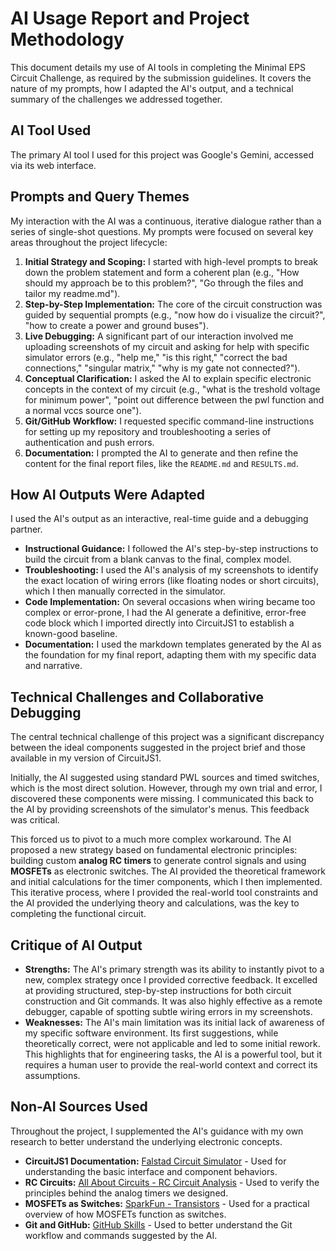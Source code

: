 
# AI Usage Report and Project Methodology

This document details my use of AI tools in completing the Minimal EPS Circuit Challenge, as required by the submission guidelines. It covers the nature of my prompts, how I adapted the AI's output, and a technical summary of the challenges we addressed together.

## AI Tool Used

The primary AI tool I used for this project was Google's Gemini, accessed via its web interface.

## Prompts and Query Themes

My interaction with the AI was a continuous, iterative dialogue rather than a series of single-shot questions. My prompts were focused on several key areas throughout the project lifecycle:

1.  **Initial Strategy and Scoping:** I started with high-level prompts to break down the problem statement and form a coherent plan (e.g., "How should my approach be to this problem?", "Go through the files and tailor my readme.md").
2.  **Step-by-Step Implementation:** The core of the circuit construction was guided by sequential prompts (e.g., "now how do i visualize the circuit?", "how to create a power and ground buses").
3.  **Live Debugging:** A significant part of our interaction involved me uploading screenshots of my circuit and asking for help with specific simulator errors (e.g., "help me," "is this right," "correct the bad connections," "singular matrix," "why is my gate not connected?").
4.  **Conceptual Clarification:** I asked the AI to explain specific electronic concepts in the context of my circuit (e.g., "what is the treshold voltage for minimum power", "point out difference between the pwl function and a normal vccs source one").
5.  **Git/GitHub Workflow:** I requested specific command-line instructions for setting up my repository and troubleshooting a series of authentication and push errors.
6.  **Documentation:** I prompted the AI to generate and then refine the content for the final report files, like the `README.md` and `RESULTS.md`.

## How AI Outputs Were Adapted

I used the AI's output as an interactive, real-time guide and a debugging partner.

  * **Instructional Guidance:** I followed the AI's step-by-step instructions to build the circuit from a blank canvas to the final, complex model.
  * **Troubleshooting:** I used the AI's analysis of my screenshots to identify the exact location of wiring errors (like floating nodes or short circuits), which I then manually corrected in the simulator.
  * **Code Implementation:** On several occasions when wiring became too complex or error-prone, I had the AI generate a definitive, error-free code block which I imported directly into CircuitJS1 to establish a known-good baseline.
  * **Documentation:** I used the markdown templates generated by the AI as the foundation for my final report, adapting them with my specific data and narrative.

## Technical Challenges and Collaborative Debugging

The central technical challenge of this project was a significant discrepancy between the ideal components suggested in the project brief and those available in my version of CircuitJS1.

Initially, the AI suggested using standard PWL sources and timed switches, which is the most direct solution. However, through my own trial and error, I discovered these components were missing. I communicated this back to the AI by providing screenshots of the simulator's menus. This feedback was critical.

This forced us to pivot to a much more complex workaround. The AI proposed a new strategy based on fundamental electronic principles: building custom **analog RC timers** to generate control signals and using **MOSFETs** as electronic switches. The AI provided the theoretical framework and initial calculations for the timer components, which I then implemented. This iterative process, where I provided the real-world tool constraints and the AI provided the underlying theory and calculations, was the key to completing the functional circuit.

## Critique of AI Output

  * **Strengths:** The AI's primary strength was its ability to instantly pivot to a new, complex strategy once I provided corrective feedback. It excelled at providing structured, step-by-step instructions for both circuit construction and Git commands. It was also highly effective as a remote debugger, capable of spotting subtle wiring errors in my screenshots.
  * **Weaknesses:** The AI's main limitation was its initial lack of awareness of my specific software environment. Its first suggestions, while theoretically correct, were not applicable and led to some initial rework. This highlights that for engineering tasks, the AI is a powerful tool, but it requires a human user to provide the real-world context and correct its assumptions.

## Non-AI Sources Used

Throughout the project, I supplemented the AI's guidance with my own research to better understand the underlying electronic concepts.

  * **CircuitJS1 Documentation:** [Falstad Circuit Simulator](https://www.falstad.com/circuit/circuitjs.html) - Used for understanding the basic interface and component behaviors.
  * **RC Circuits:** [All About Circuits - RC Circuit Analysis](https://www.google.com/search?q=https://www.allaboutcircuits.com/textbook/direct-current/chpt-10/resistor-capacitor-rc-circuits/) - Used to verify the principles behind the analog timers we designed.
  * **MOSFETs as Switches:** [SparkFun - Transistors](https://learn.sparkfun.com/tutorials/transistors/applications-i-switches) - Used for a practical overview of how MOSFETs function as switches.
  * **Git and GitHub:** [GitHub Skills](https://skills.github.com/) - Used to better understand the Git workflow and commands suggested by the AI.



